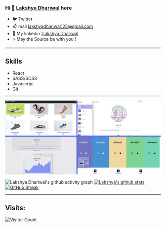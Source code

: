 
### Hi 👋 [Lakshya Dhariwal](https://lakshya-dhariwal.github.io) here
- 🐦 [Twitter](https://twitter.com/Lakshya_OnALoop)
- 📫 mail lakshyadhariwal125@gmail.com
- :speech_balloon: My linkedin :[Lakshya Dhariwal](https://www.linkedin.com/in/lakshya-dhariwal-51a7411b6)
- ⚡ May the Source be with you ! 
---
## Skills
- React
- SASS/SCSS
- Javascript
- Git
---
![img](prj-demo.png)

![Lakshya Dhariwal's github activity graph](https://activity-graph.herokuapp.com/graph?username=lakshya-dhariwal&theme=react-dark)
[![Lakshya's github stats](https://github-readme-stats.vercel.app/api?username=lakshya-dhariwal&theme=react-dark&theme=prussian)](https://github.com/lakshya-dhariwal/github-readme-stats)
[![GitHub Streak](https://github-readme-streak-stats.herokuapp.com/?user=lakshya-dhariwal&theme=prussian)](https://git.io/streak-stats)

---
## Visits:
![Visitor Count](https://profile-counter.glitch.me/lakshya-dhariwal/count.svg)


